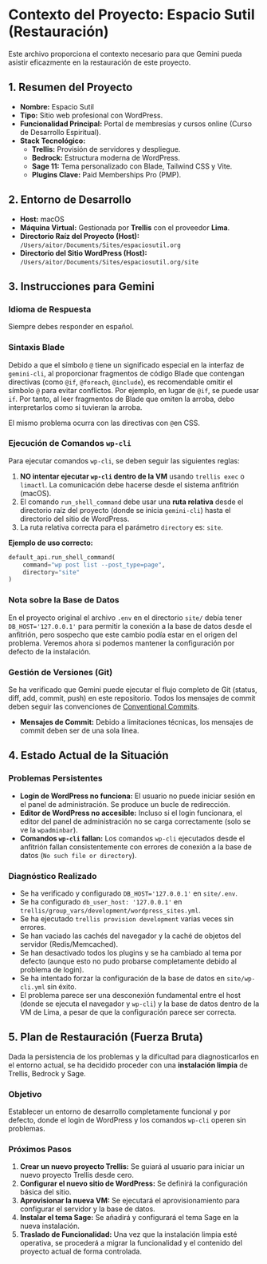 # Contexto del Proyecto: Espacio Sutil (Restauración)

Este archivo proporciona el contexto necesario para que Gemini pueda asistir eficazmente en la restauración de este proyecto.

## 1. Resumen del Proyecto

- **Nombre:** Espacio Sutil
- **Tipo:** Sitio web profesional con WordPress.
- **Funcionalidad Principal:** Portal de membresías y cursos online (Curso de Desarrollo Espiritual).
- **Stack Tecnológico:**
  - **Trellis:** Provisión de servidores y despliegue.
  - **Bedrock:** Estructura moderna de WordPress.
  - **Sage 11:** Tema personalizado con Blade, Tailwind CSS y Vite.
  - **Plugins Clave:** Paid Memberships Pro (PMP).

## 2. Entorno de Desarrollo

- **Host:** macOS
- **Máquina Virtual:** Gestionada por **Trellis** con el proveedor **Lima**.
- **Directorio Raíz del Proyecto (Host):** `/Users/aitor/Documents/Sites/espaciosutil.org`
- **Directorio del Sitio WordPress (Host):** `/Users/aitor/Documents/Sites/espaciosutil.org/site`

## 3. Instrucciones para Gemini

### Idioma de Respuesta

Siempre debes responder en español.

### Sintaxis Blade

Debido a que el símbolo `@` tiene un significado especial en la interfaz de `gemini-cli`, al proporcionar fragmentos de código Blade que contengan directivas (como `@if`, `@foreach`, `@include`), es recomendable omitir el símbolo `@` para evitar conflictos. Por ejemplo, en lugar de `@if`, se puede usar `if`. Por tanto, al leer fragmentos de Blade que omiten la arroba, debo interpretarlos como si tuvieran la arroba.

El mismo problema ocurra con las directivas con `@`en CSS.

### Ejecución de Comandos `wp-cli`

Para ejecutar comandos `wp-cli`, se deben seguir las siguientes reglas:

1.  **NO intentar ejecutar `wp-cli` dentro de la VM** usando `trellis exec` o `limactl`. La comunicación debe hacerse desde el sistema anfitrión (macOS).
2.  El comando `run_shell_command` debe usar una **ruta relativa** desde el directorio raíz del proyecto (donde se inicia `gemini-cli`) hasta el directorio del sitio de WordPress.
3.  La ruta relativa correcta para el parámetro `directory` es: `site`.

**Ejemplo de uso correcto:**

```python
default_api.run_shell_command(
    command="wp post list --post_type=page",
    directory="site"
)
```

### Nota sobre la Base de Datos

En el proyecto original el archivo `.env` en el directorio `site/` debía tener `DB_HOST='127.0.0.1'` para permitir la conexión a la base de datos desde el anfitrión, pero sospecho que este cambio podía estar en el origen del problema. Veremos ahora si podemos mantener la configuración por defecto de la instalación.

### Gestión de Versiones (Git)

Se ha verificado que Gemini puede ejecutar el flujo completo de Git (status, diff, add, commit, push) en este repositorio. Todos los mensajes de commit deben seguir las convenciones de [Conventional Commits](https://www.conventionalcommits.org/en/v1.0.0/).

- **Mensajes de Commit:** Debido a limitaciones técnicas, los mensajes de commit deben ser de una sola línea.

## 4. Estado Actual de la Situación

### Problemas Persistentes

- **Login de WordPress no funciona:** El usuario no puede iniciar sesión en el panel de administración. Se produce un bucle de redirección.
- **Editor de WordPress no accesible:** Incluso si el login funcionara, el editor del panel de administración no se carga correctamente (solo se ve la `wpadminbar`).
- **Comandos `wp-cli` fallan:** Los comandos `wp-cli` ejecutados desde el anfitrión fallan consistentemente con errores de conexión a la base de datos (`No such file or directory`).

### Diagnóstico Realizado

- Se ha verificado y configurado `DB_HOST='127.0.0.1'` en `site/.env`.
- Se ha configurado `db_user_host: '127.0.0.1'` en `trellis/group_vars/development/wordpress_sites.yml`.
- Se ha ejecutado `trellis provision development` varias veces sin errores.
- Se han vaciado las cachés del navegador y la caché de objetos del servidor (Redis/Memcached).
- Se han desactivado todos los plugins y se ha cambiado al tema por defecto (aunque esto no pudo probarse completamente debido al problema de login).
- Se ha intentado forzar la configuración de la base de datos en `site/wp-cli.yml` sin éxito.
- El problema parece ser una desconexión fundamental entre el host (donde se ejecuta el navegador y `wp-cli`) y la base de datos dentro de la VM de Lima, a pesar de que la configuración parece ser correcta.

## 5. Plan de Restauración (Fuerza Bruta)

Dada la persistencia de los problemas y la dificultad para diagnosticarlos en el entorno actual, se ha decidido proceder con una **instalación limpia** de Trellis, Bedrock y Sage.

### Objetivo

Establecer un entorno de desarrollo completamente funcional y por defecto, donde el login de WordPress y los comandos `wp-cli` operen sin problemas.

### Próximos Pasos

1.  **Crear un nuevo proyecto Trellis:** Se guiará al usuario para iniciar un nuevo proyecto Trellis desde cero.
2.  **Configurar el nuevo sitio de WordPress:** Se definirá la configuración básica del sitio.
3.  **Aprovisionar la nueva VM:** Se ejecutará el aprovisionamiento para configurar el servidor y la base de datos.
4.  **Instalar el tema Sage:** Se añadirá y configurará el tema Sage en la nueva instalación.
5.  **Traslado de Funcionalidad:** Una vez que la instalación limpia esté operativa, se procederá a migrar la funcionalidad y el contenido del proyecto actual de forma controlada.
